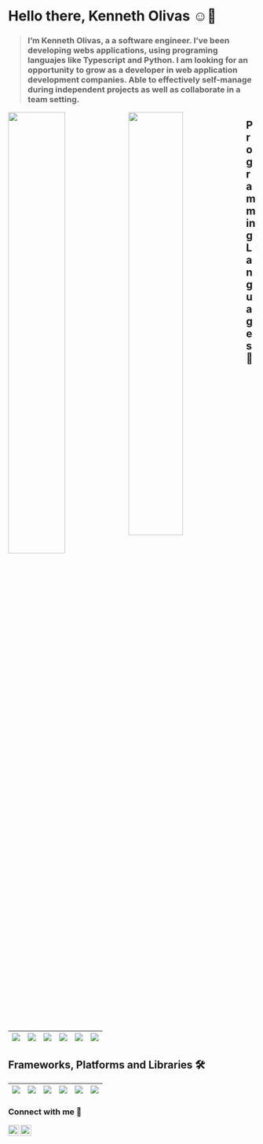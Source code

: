 
# Hello there, Kenneth Olivas ☺👋

> ### I’m Kenneth Olivas, a a software engineer. I’ve been developing webs applications, using programing languajes like Typescript and Python. I am looking for an opportunity to grow as a developer in web application development companies. Able to effectively self-manage during independent projects as well as collaborate in a team setting.


<img align="left" width="48%" src="https://github-readme-stats.vercel.app/api?username=KennethOlivas&show_icons=true&theme=radical&count_private=true"/>

<img align="left" width="47%" src="https://github-readme-stats.vercel.app/api/top-langs/?username=KennethOlivas&layout=compact&show_icons=true&theme=radical"/>

## Programming Languages 🤩
| <img align="center" atl="javascript" src="https://img.shields.io/badge/javascript-%23323330.svg?style=for-the-badge&logo=javascript&logoColor=5E87CE&color=1A1B27"/> | <img align="center" atl="pyhton" src="https://img.shields.io/badge/python-3670A0?style=for-the-badge&logo=python&logoColor=5E87CE&color=1A1B27"/> |<img align="center" atl="C#" src="https://img.shields.io/badge/c%23-%23239120.svg?style=for-the-badge&logo=c-sharp&logoColor=5E87CE&color=1A1B27"/>  | <img align="center" atl="kotlin" src="https://img.shields.io/badge/kotlin-%230095D5.svg?style=for-the-badge&logo=kotlin&logoColor=5E87CE&color=1A1B27"/> |<img align="center" atl="java" src="https://img.shields.io/badge/java-%23ED8B00.svg?style=for-the-badge&logo=java&logoColor=5E87CE&color=1A1B27"/>| <img align="center" atl="typescript" src="https://img.shields.io/badge/typescript-%23007ACC.svg?style=for-the-badge&logo=typescript&logoColor=5E87CE&color=1A1B27"/>| 
|--|--|--|--|--|--|

## Frameworks, Platforms and Libraries 🛠
| <img align="center" atl="react" src="https://img.shields.io/badge/react-%2320232a.svg?style=for-the-badge&logo=react&logoColor=BE90F2&color=1A1B27"/> | <img align="center" atl="svelte" src="https://img.shields.io/badge/svelte-%23f1413d.svg?style=for-the-badge&logo=svelte&logoColor=BE90F2&color=1A1B27"/> | <img align="center" atl="svelte" src="https://img.shields.io/badge/vuejs-%2335495e.svg?style=for-the-badge&logo=vuedotjs&logoColor=BE90F2&color=1A1B27"/> | <img align="center" atl="svelte" src="https://img.shields.io/badge/Next-black?style=for-the-badge&logo=next.js&logoColor=BE90F2&color=1A1B27"/> | <img align="center" atl="svelte" src="https://img.shields.io/badge/.NET-5C2D91?style=for-the-badge&logo=.net&logoColor=BE90F2&color=1A1B27"/>  | <img align="center" atl="svelte" src="https://img.shields.io/badge/flask-%23000.svg?style=for-the-badge&logo=flask&logoColor=BE90F2&color=1A1B27"/> |
|--|--|--|--|--|--|

### Connect with me 👔

[<img align="left" alt="LinkedIn" width="22px" src="https://cdn.jsdelivr.net/npm/simple-icons@6.6.0/icons/linkedin.svg" />][linkedin]
[<img align="left" alt="Instagram" width="22px" src="https://cdn.jsdelivr.net/npm/simple-icons@6.6.0/icons/instagram.svg" />][instagram]


[instagram]: https://www.instagram.com/kenneth_olivas
[linkedin]: https://www.linkedin.com/in/kenneth-olivas-027153208
